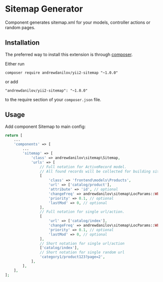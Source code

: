 Sitemap Generator
===================
Component generates sitemap.xml for your models, controller actions or random pages.

Installation
------------

The preferred way to install this extension is through [composer](http://getcomposer.org/download/).

Either run

```
composer require andrewdanilov/yii2-sitemap "~1.0.0"
```

or add

```
"andrewdanilov/yii2-sitemap": "~1.0.0"
```

to the require section of your `composer.json` file.


Usage
-----

Add component Sitemap to main config:

```php
return [
	...
	'components' => [
		...
		'sitemap' => [
			'class' => andrewdanilov\sitemap\Sitemap,
			'urls' => [
				// Full notation for ActiveRecord model.
				// All found records will be collected for building sitemap.
				[
					'class' => 'frontend\models\Products',
					'url' => ['catalog/product'],
					'attribute' => 'id', // optional
					'changeFreq' => andrewdanilov\sitemap\LocParams::WEEKLY, // optional
					'priority' => 0.1, // optional
					'lastMod' => 0, // optional
				],
				// Full notation for single url/action.
				[
					'url' => ['catalog/index'],
					'changeFreq' => andrewdanilov\sitemap\LocParams::WEEKLY, // optional
					'priority' => 0.1, // optional
					'lastMod' => 0, // optional
				],
				// Short notation for single url/action
				['catalog/index'],
				// Short notation for single random url
				'category1/product123?page=2',
			],
		],
	],
];
```
